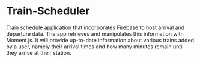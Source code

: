 # Train-Scheduler

Train schedule application that incorporates Firebase to host arrival and departure data. The app retrieves and manipulates this information with Moment.js. It will provide up-to-date information about various trains added by a user, namely their arrival times and how many minutes remain until they arrive at their station.
